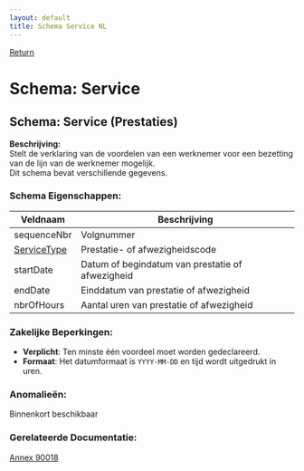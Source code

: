 ```yaml
---
layout: default
title: Schema Service NL
---
```

[Return](../README.md)

# Schema: Service

## Schema: Service (Prestaties)

**Beschrijving:**  
Stelt de verklaring van de voordelen van een werknemer voor een bezetting van de lijn van de werknemer mogelijk.  
Dit schema bevat verschillende gegevens.

### Schema Eigenschappen:

| Veldnaam          | Beschrijving                                     | 
|-------------------|--------------------------------------------------|
| sequenceNbr       | Volgnummer                                       | 
| [ServiceType](../field/serviceType.md)       | Prestatie- of afwezigheidscode                   | 
| startDate         | Datum of begindatum van prestatie of afwezigheid | 
| endDate           | Einddatum van prestatie of afwezigheid           | 
| nbrOfHours        | Aantal uren van prestatie of afwezigheid         | 

### Zakelijke Beperkingen:

* **Verplicht**: Ten minste één voordeel moet worden gedeclareerd.
* **Formaat**: Het datumformaat is `YYYY-MM-DD` en tijd wordt uitgedrukt in uren.

### Anomalieën:

Binnenkort beschikbaar

### Gerelateerde Documentatie:
[Annex 90018](https://www.socialsecurity.be/portail/glossaires/dmfa.nsf/be8ba64d95a2ed0ec125686200574ff5/3ec8c3acff4dffc1c1258bea003378c9?OpenDocument)

